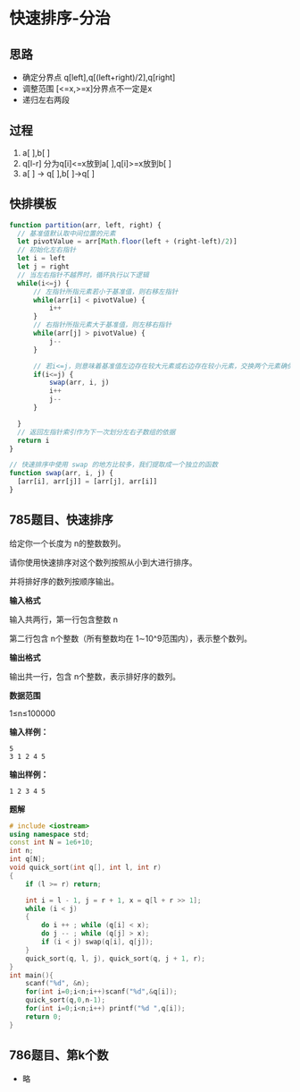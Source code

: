 # 快速排序-分治
## 思路
- 确定分界点 q[left],q[(left+right)/2],q[right]
- 调整范围 [<=x,>=x]分界点不一定是x
- 递归左右两段

## 过程
1. a[ ],b[ ]
2. q[l-r] 分为q[i]<=x放到a[ ],q[i]>=x放到b[ ]
3. a[ ] -> q[ ],b[ ]->q[ ]

## 快排模板
```js
function partition(arr, left, right) {
  // 基准值默认取中间位置的元素
  let pivotValue = arr[Math.floor(left + (right-left)/2)]
  // 初始化左右指针
  let i = left
  let j = right
  // 当左右指针不越界时，循环执行以下逻辑
  while(i<=j) {
      // 左指针所指元素若小于基准值，则右移左指针
      while(arr[i] < pivotValue) {
          i++
      }
      // 右指针所指元素大于基准值，则左移右指针
      while(arr[j] > pivotValue) {
          j--
      }

      // 若i<=j，则意味着基准值左边存在较大元素或右边存在较小元素，交换两个元素确保左右两侧有序
      if(i<=j) {
          swap(arr, i, j)
          i++
          j--
      }

  }
  // 返回左指针索引作为下一次划分左右子数组的依据
  return i
}

// 快速排序中使用 swap 的地方比较多，我们提取成一个独立的函数
function swap(arr, i, j) {
  [arr[i], arr[j]] = [arr[j], arr[i]]
}

```

## 785题目、快速排序
给定你一个长度为 n的整数数列。

请你使用快速排序对这个数列按照从小到大进行排序。

并将排好序的数列按顺序输出。

**输入格式**

输入共两行，第一行包含整数 n

第二行包含 n个整数（所有整数均在 1∼10^9范围内），表示整个数列。

**输出格式**

输出共一行，包含 n个整数，表示排好序的数列。

**数据范围**

1≤n≤100000

**输入样例：**
```
5
3 1 2 4 5
```
**输出样例：**
```
1 2 3 4 5
```
**题解**
```c++
# include <iostream>
using namespace std;
const int N = 1e6+10;
int n;
int q[N];
void quick_sort(int q[], int l, int r)
{
    if (l >= r) return;

    int i = l - 1, j = r + 1, x = q[l + r >> 1];
    while (i < j)
    {
        do i ++ ; while (q[i] < x);
        do j -- ; while (q[j] > x);
        if (i < j) swap(q[i], q[j]);
    }
    quick_sort(q, l, j), quick_sort(q, j + 1, r);
}
int main(){
    scanf("%d", &n);
    for(int i=0;i<n;i++)scanf("%d",&q[i]);
    quick_sort(q,0,n-1);
    for(int i=0;i<n;i++) printf("%d ",q[i]);
    return 0;
}
```

## 786题目、第k个数
- 略